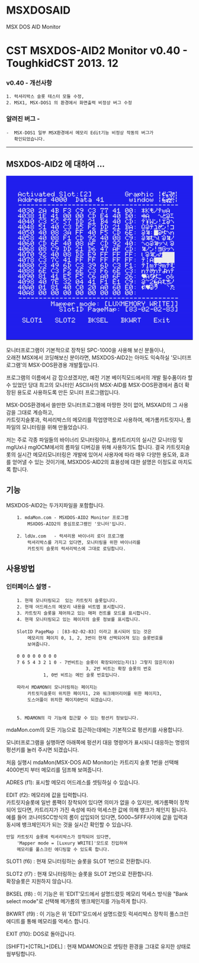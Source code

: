 # MSXDOSAID
MSX DOS AID Monitor 


# CST MSXDOS-AID2 Monitor v0.40  - ToughkidCST 2013. 12



### v0.40 - 개선사항 

	1. 럭셔리박스 슬롯 테스터 모듈 수정, 
	2. MSX1, MSX-DOS1 의 환경에서 화면출력 비정상 버그 수정

### 알려진 버그  - 

	-  MSX-DOS1 일부 MSX환경에서 메모리 Edit기능 비정상 작동의 버그가 
	   확인되었습니다. 



---------------------------------------------------------------


## MSXDOS-AID2 에 대하여 ...
  
![MSXDOSAID MDAMonitor](mdamon.jpg)

모니터프로그램이 기본적으로 장착된 SPC-1000을 사용해 보신 분들이나,  
오래전 MSX에서 코딩해보신 분이라면, 
MSXDOS-AID2는 아마도  익숙하실 '모니터프로그램'의 MSX-DOS환경용 개발툴입니다. 

프로그램의 이름에서 감 잡으셨겠지만, 
예전 기본 베이직모드에서의 개발 필수품이라 할 수 있었던 당대 최고의 모니터인 
ASCII사의 MSX-AID를 MSX-DOS환경에서 좀더 확장된 용도로 사용하도록 만든 
모니터 프로그램입니다. 


MSX-DOS환경에서 쓸만한 모니터프로그램에 마땅한 것이 없어, 
MSXAID의 그 사용감을 그대로 계승하고,  
카트릿지슬롯과, 럭셔리박스의 메모리를 작업영역으로 사용하여, 
메가롬카트릿지나,  롬파일의 모니터링을 위해 만들었습니다. 


저는 주로 각종 파일들의 바이너리 모니터링이나, 
롬카트리지의 실시간 모니터링 및 
mglUx나 mglOCM에서의 롬파일 디버깅을 위해 사용하기도 합니다. 
결국 카트릿지슬롯의 실시간 메모리모니터링은 개발에 있어서 
사용자에 따라 매우 다양한 용도와, 효과를 얻어낼 수 있는 것이기에, 
MSXDOS-AID2의 효용성에 대한 설명은 이정도로 마치도록 합니다. 

## 기능 

MSXDOS-AID2는 두가지파일을 포함합니다. 

		1. mdaMon.com - MSXDOS-AID2 Monitor 프로그램
			MSXDOS-AID2의 중심프로그램인 '모니터'입니다. 

		2. ldUx.com   - 럭셔리용 바이너리 로더 프로그램 
			럭셔리박스를 가지고 있다면, 모니터링을 위한 바이너리를 
			카트릿지 슬롯의 럭셔리박스에 그대로 로딩합니다. 


## 사용방법

### 인터페이스 설명 - 

		1. 현재 모니터링되고  있는 카트릿지 슬롯입니다. 
		2. 현재 어드레스의 메모리 내용을 비트맵 표시합니다. 
		3. 카트릿지 슬롯을 제어하고 있는 매퍼 컨트롤 모드를 표시합니다. 
		4. 현재 모니터링되고 있는 페이지의 슬롯 정보를 표시합니다. 
	    
		SlotID PageMap : [83-02-02-83] 이라고 표시되어 있는 것은
	        메모리의 페이지 0, 1, 2, 3번이 현재 선택되어져 있는 슬롯번호를 
	    	보여줍니다.  
		
		0 0 0 0 0 0 0 0 
		7 6 5 4 3 2 1 0 - 7번비트는 슬롯이 확장되어있는지(1) 그렇지 않은지(0)
                                  3, 2번 비트는 확장 슬롯의 번호 	
				  1, 0번 비트는 메인 슬롯 번호입니다. 

		따라서 MDAMON이 모니터링하는 페이지는
			카트릿지슬롯이 위치한 페이지1, 2와 워크에어리어를 위한 페이지3, 
			도스어플이 위치한 페이지0번이 되겠습니다. 
				  
		
		5. MDAMON의 각 기능에 접근할 수 있는 펑션키 정보입니다. 


mdaMon.com의 모든 기능으로 접근하는데에는 기본적으로 펑션키를 사용합니다. 

모니터프로그램을 실행하면 아래쪽에 펑션키 대응 명령어가 표시되니 
대응하는 명령의 펑션키를 눌러 주시면 되겠습니다. 

처음 실행시  mdaMon(MSX-DOS AID Monitor)는 
카트리지 슬롯 1번을 선택해 4000번지 부터 메모리를 덤프해 보여줍니다. 


ADRES (f1): 표시할 메모리 어드레스를 셋팅하실 수 있습니다. 

EDIT  (f2): 메모리에 값을 입력합니다.   
	카트릿지슬롯에 일반 롬팩이 장착되어 있다면 의미가 없을 수 있지만, 
	메가롬팩이 장착되어 있다면, 
        카트리지가 가진 속성에 따라 억세스한 값에 의해 뱅크가 체인지 됩니다. 
        예를 들어 코나미SCC방식의 롬이 삽입되어 있다면, 
	5000~5FFF사이에 값을 입력과 동시에 뱅크체인지가 되는 것을 실시간 
        확인할 수 있습니다. 

	만일 카트릿지 슬롯에 럭셔리박스가 장착되어 있다면,
        'Mapper mode = [Luxury WRITE]'모드로 진입하여  
        메모리를 풀스크린 에디팅할 수 있도록 합니다. 


SLOT1 (f6) : 현재 모니터링하는 슬롯을 SLOT 1번으로 전환합니다. 

SLOT2 (f7) : 현재 모니터링하는 슬롯을 SLOT 2번으로 전환합니다.  
	     확장슬롯은 지원하지 않습니다.
 
BKSEL (f8) : 이 기능은 위 'EDIT'모드에서 설명드렸듯 메모리 억세스 방식을 
             "Bank select mode"로 선택해 메가롬의 뱅크체인지를 가능하게 합니다.  
		
BKWRT (f9) : 이 기능은 위 'EDIT'모드에서 설명드렸듯 럭셔리박스 장착히 
             풀스크린 에디트를 통해 메모리를 억세스 합니다. 

EXIT  (f10): DOS로 돌아갑니다. 


[SHIFT]+[CTRL]+[DEL] : 현재 MDAMON으로 셋팅한 환경을 그대로 유지한 상태로 웜부팅합니다.  



		  			
